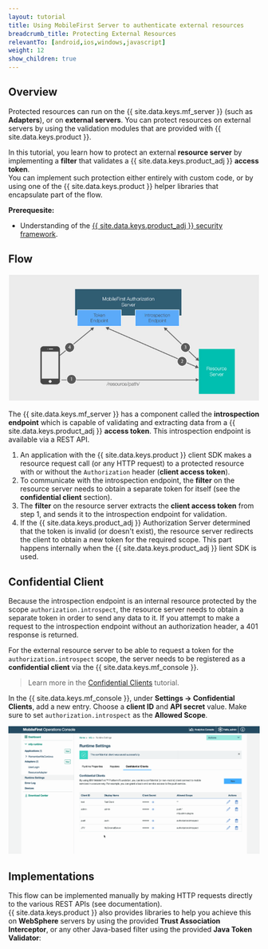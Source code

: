 ```yaml
---
layout: tutorial
title: Using MobileFirst Server to authenticate external resources
breadcrumb_title: Protecting External Resources
relevantTo: [android,ios,windows,javascript]
weight: 12
show_children: true
---
```

<!-- NLS_CHARSET=UTF-8 -->
## Overview
Protected resources can run on the {{ site.data.keys.mf_server }} (such as **Adapters**), or on **external servers**. You can protect resources on external servers by using the validation modules that are provided with {{ site.data.keys.product }}.

In this tutorial, you learn how to protect an external **resource server** by implementing a **filter** that validates a {{ site.data.keys.product_adj }} **access token**.  
You can implement such protection either entirely with custom code, or by using one of the {{ site.data.keys.product }} helper libraries that encapsulate part of the flow.

**Prerequesite:**  

* Understanding of the [{{ site.data.keys.product_adj }} security framework](../).

## Flow
![Protecting external resources diagram](external_resources_flow.jpg)

The {{ site.data.keys.mf_server }} has a component called the **introspection endpoint** which is capable of validating and extracting data from a {{ site.data.keys.product_adj }} **access token**. This introspection endpoint is available via a REST API.

1. An application with the {{ site.data.keys.product }} client SDK makes a resource request call (or any HTTP request) to a protected resource with or without the `Authorization` header (**client access token**).
2. To communicate with the introspection endpoint, the **filter** on the resource server needs to obtain a separate token for itself (see the **confidential client** section).
3. The **filter** on the resource server extracts the **client access token** from step 1, and sends it to the introspection endpoint for validation.
4. If the {{ site.data.keys.product_adj }} Authorization Server determined that the token is invalid (or doesn't exist), the resource server redirects the client to obtain a new token for the required scope. This part happens internally when the {{ site.data.keys.product_adj }} lient SDK is used.

## Confidential Client
Because the introspection endpoint is an internal resource protected by the scope `authorization.introspect`, the resource server needs to obtain a separate token in order to send any data to it. If you attempt to make a request to the introspection endpoint without an authorization header, a 401 response is returned.

For the external resource server to be able to request a token for the `authorization.introspect` scope, the server needs to be registered as a **confidential client** via the {{ site.data.keys.mf_console }}.  

> Learn more in the [Confidential Clients](../confidential-clients/) tutorial.

In the {{ site.data.keys.mf_console }}, under **Settings → Confidential Clients**, add a new entry. Choose a **client ID** and **API secret** value. Make sure to set `authorization.introspect` as the **Allowed Scope**.

<img class="gifplayer" alt="Configurting a confidential client" src="confidential-client.png"/>

## Implementations

This flow can be implemented manually by making HTTP requests directly to the various REST APIs (see documentation).  
{{ site.data.keys.product }} also provides libraries to help you achieve this on **WebSphere** servers by using the provided **Trust Association Interceptor**, or any other Java-based filter using the provided **Java Token Validator**:
